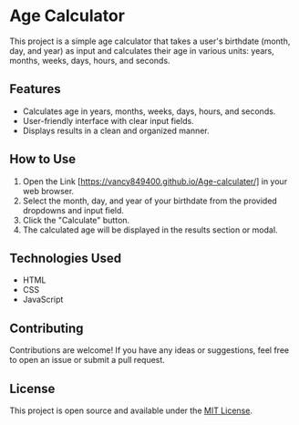 # Age Calculator

This project is a simple age calculator that takes a user's birthdate (month, day, and year) as input and calculates their age in various units: years, months, weeks, days, hours, and seconds.

## Features

*   Calculates age in years, months, weeks, days, hours, and seconds.
*   User-friendly interface with clear input fields.
*   Displays results in a clean and organized manner.

## How to Use

1.  Open the Link [https://vancy849400.github.io/Age-calculater/] in your web browser.
2.  Select the month, day, and year of your birthdate from the provided dropdowns and input field.
3.  Click the "Calculate" button.
4.  The calculated age will be displayed in the results section or modal.

## Technologies Used

*   HTML
*   CSS
*   JavaScript

## Contributing

Contributions are welcome! If you have any ideas or suggestions, feel free to open an issue or submit a pull request.

## License

This project is open source and available under the [MIT License](LICENSE).
